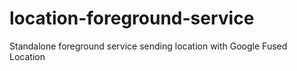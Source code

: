 # location-foreground-service
Standalone foreground service sending location with Google Fused Location
